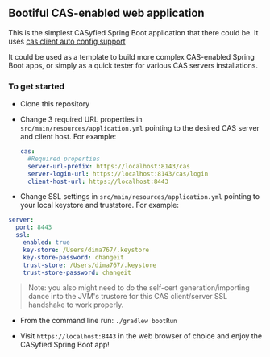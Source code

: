 ## Bootiful CAS-enabled web application

This is the simplest CASyfied Spring Boot application that there could be. It uses [cas client auto config support](https://github.com/Unicon/cas-client-autoconfig-support)

It could be used as a template to build more complex CAS-enabled Spring Boot apps, or simply as a quick tester for various CAS servers installations.

### To get started

* Clone this repository

* Change 3 required URL properties in `src/main/resources/application.yml` pointing to the desired CAS server and client host. For example:

  ```yaml
  cas:
    #Required properties
    server-url-prefix: https://localhost:8143/cas
    server-login-url: https://localhost:8143/cas/login
    client-host-url: https://localhost:8443
  ```

* Change SSL settings in `src/main/resources/application.yml` pointing to your local keystore and truststore. For example:
 
 ```yaml
 server:
   port: 8443
   ssl:
     enabled: true
     key-store: /Users/dima767/.keystore
     key-store-password: changeit
     trust-store: /Users/dima767/.keystore
     trust-store-password: changeit
 ```
 
  > Note: you also might need to do the self-cert generation/importing dance into the JVM's trustore for this CAS client/server SSL handshake to 
  work properly. 

* From the command line run: `./gradlew bootRun`

* Visit `https://localhost:8443` in the web browser of choice and enjoy the CASyfied Spring Boot app! 
